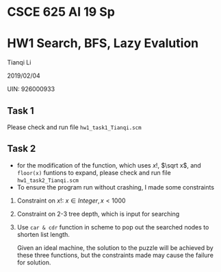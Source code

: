 # CSCE 625 AI 19 Sp 

# HW1 Search, BFS, Lazy Evalution

Tianqi Li

2019/02/04

UIN: 926000933

## Task 1

Please check and run file `hw1_task1_Tianqi.scm`

## Task 2

- for the modification of the function, which uses $x!$, $\sqrt x$, and `floor(x)` funtions to expand, please check and run file `hw1_task2_Tianqi.scm`
- To ensure the program run without crashing, I made some constraints

1. Constraint on $x!​$: $x \in Integer, x < 1000​$

2. Constraint on 2-3 tree depth, which is input for searching

3. Use `car & cdr` function in scheme to pop out the searched nodes to shorten list length.

   Given an ideal machine, the solution to the puzzle will be achieved by these three functions, but the constraints made may cause the failure for solution. 
